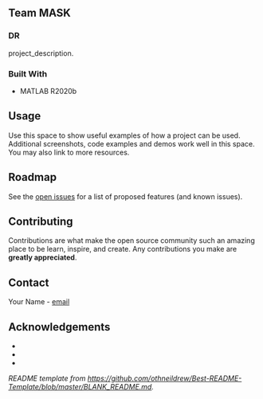 <!-- ABOUT THE PROJECT -->
## Team MASK
### DR
project_description.


### Built With
* MATLAB R2020b


<!-- USAGE EXAMPLES -->
## Usage
Use this space to show useful examples of how a project can be used. Additional screenshots, code examples and demos work well in this space. You may also link to more resources.

<!-- ROADMAP -->
## Roadmap
See the [open issues](https://github.com/sbaviriseaty/MASK/issues) for a list of proposed features (and known issues).

<!-- CONTRIBUTING -->
## Contributing
Contributions are what make the open source community such an amazing place to be learn, inspire, and create. Any contributions you make are **greatly appreciated**.

<!-- CONTACT -->
## Contact
Your Name - [email](mailto:example@website.com)

<!-- ACKNOWLEDGEMENTS -->
## Acknowledgements
* []()
* []()
* []()

*README template from https://github.com/othneildrew/Best-README-Template/blob/master/BLANK_README.md.*
